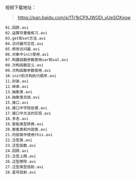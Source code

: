 视频下载地址：

>https://pan.baidu.com/s/1Tr1kCPXJWODj_yUeSOXxow
>





    01.回顾.avi
    02.运算符重载练习.avi
    03.get和set方法.avi
    04.访问器可见性.avi
    05.修改访问器.avi
    06.对象中init使用.avi
    07.构建函数参数使用var和val.avi
    08.次构函数定义.avi
    09.次构函数参数使用.avi
    10.init和次构执行顺序.avi
    11.封装.avi
    12.继承.avi
    13.抽象类.avi
    14.抽象类总结.avi
    15.接口.avi
    16.接口中字段处理.avi
    17.接口中方法的实现.avi
    18.多态.avi
    19.智能类型转换.avi
    20.嵌套类和内部类.avi
    21.内部类中使用this.avi
    22.泛型类.avi
    23.泛型函数.avi
    24.回顾.avi
    25.泛型上限.avi
    26.泛型擦除.avi
    27.泛型类型投射.avi
    28.星号投射.avi